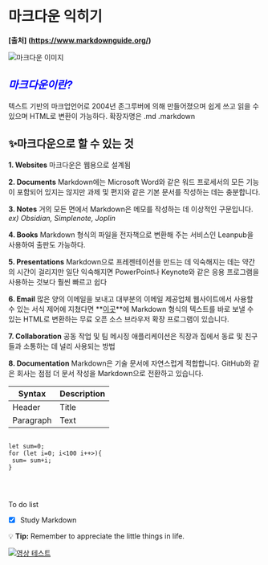 # 마크다운 익히기

**[출처] (https://www.markdownguide.org/)**

![마크다운 이미지](_마크다운.png)

<font color="Blue">*마크다운이란?*</font>
------------
텍스트 기반의 마크업언어로 2004년 존그루버에 의해 만들어졌으며 쉽게 쓰고 읽을 수 있으며 HTML로 변환이 가능하다.
확장자명은 .md .markdown 

## ✨마크다운으로 할 수 있는 것

**1. Websites**
마크다운은 웹용으로 설계됨

**2. Documents**
Markdown에는 Microsoft Word와 같은 워드 프로세서의 모든 기능이 포함되어 있지는 않지만 과제 및 편지와 같은 기본 문서를 작성하는 데는 충분합니다. 

**3. Notes**
거의 모든 면에서 Markdown은 메모를 작성하는 데 이상적인 구문입니다. 
*ex) Obsidian, Simplenote, Joplin*

**4. Books**
Markdown 형식의 파일을 전자책으로 변환해 주는 서비스인 Leanpub을 사용하여 출판도 가능하다.

**5. Presentations**
 Markdown으로 프레젠테이션을 만드는 데 익숙해지는 데는 약간의 시간이 걸리지만 일단 익숙해지면 PowerPoint나 Keynote와 같은 응용 프로그램을 사용하는 것보다 훨씬 빠르고 쉽다

**6. Email**
많은 양의 이메일을 보내고 대부분의 이메일 제공업체 웹사이트에서 사용할 수 있는 서식 제어에 지쳤다면 **[이곳](https://www.markdownguide.org/tools/markdown-here/)**에 Markdown 형식의 텍스트를 바로 보낼 수 있는 HTML로 변환하는 무료 오픈 소스 브라우저 확장 프로그램이 있습니다.

**7. Collaboration**
공동 작업 및 팀 메시징 애플리케이션은 직장과 집에서 동료 및 친구들과 소통하는 데 널리 사용되는 방법

**8. Documentation**
Markdown은 기술 문서에 자연스럽게 적합합니다. GitHub와 같은 회사는 점점 더 문서 작성을 Markdown으로 전환하고 있습니다.


| Syntax      | Description |
| ----------- | ----------- |
| Header      | Title       |
| Paragraph   | Text        |



<pre>
<code>
let sum=0;
for (let i=0; i<100 i++>){
 sum= sum+i;
}


</code>
</pre>
To do list
- [x] Study Markdown

:bulb: **Tip:** Remember to appreciate the little things in life.

[![영상 테스트](_스크린샷%202024-04-28%20210359.png)](https://youtu.be/YAmLMohrus4?si=LK4l1Ypzduu_SYg0)